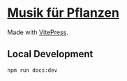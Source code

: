 # [Musik für Pflanzen](https://musikfuerpflanzen.de/)

Made with [VitePress](https://vitepress.dev).

## Local Development
```bash
npm run docs:dev
```
